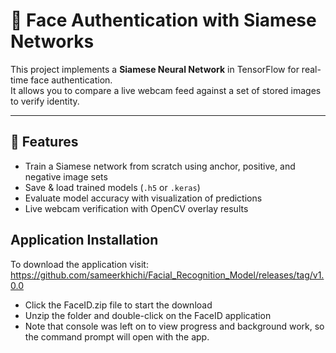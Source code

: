 # 🔐 Face Authentication with Siamese Networks

This project implements a **Siamese Neural Network** in TensorFlow for real-time face authentication.  
It allows you to compare a live webcam feed against a set of stored images to verify identity.

---

## 🚀 Features
- Train a Siamese network from scratch using anchor, positive, and negative image sets  
- Save & load trained models (`.h5` or `.keras`)  
- Evaluate model accuracy with visualization of predictions  
- Live webcam verification with OpenCV overlay results

## Application Installation

To download the application visit: https://github.com/sameerkhichi/Facial_Recognition_Model/releases/tag/v1.0.0

- Click the FaceID.zip file to start the download
- Unzip the folder and double-click on the FaceID application
- Note that console was left on to view progress and background work, so the command prompt will open with the app.
